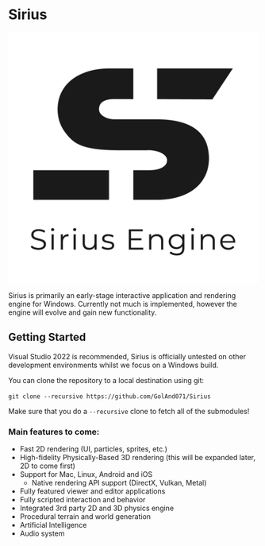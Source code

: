# Sirius

![Sirius](/Resources/Branding/Sirius_Logo_Text_Light_Square.png?raw=true "Sirius")

Sirius is primarily an early-stage interactive application and rendering engine for Windows. Currently not much is implemented, however the engine will evolve and gain new functionality.

## Getting Started
Visual Studio 2022 is recommended, Sirius is officially untested on other development environments whilst we focus on a Windows build.

You can clone the repository to a local destination using git:

`git clone --recursive https://github.com/GolAnd071/Sirius`

Make sure that you do a `--recursive` clone to fetch all of the submodules!

### Main features to come:
- Fast 2D rendering (UI, particles, sprites, etc.)
- High-fidelity Physically-Based 3D rendering (this will be expanded later, 2D to come first)
- Support for Mac, Linux, Android and iOS
    - Native rendering API support (DirectX, Vulkan, Metal)
- Fully featured viewer and editor applications
- Fully scripted interaction and behavior
- Integrated 3rd party 2D and 3D physics engine
- Procedural terrain and world generation
- Artificial Intelligence
- Audio system